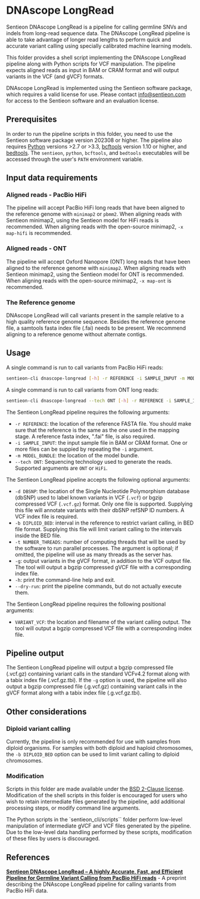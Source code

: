 # DNAscope LongRead

Sentieon DNAscope LongRead is a pipeline for calling germline SNVs and indels from long-read sequence data. The DNAscope LongRead pipeline is able to take advantage of longer read lengths to perform quick and accurate variant calling using specially calibrated machine learning models.

This folder provides a shell script implementing the DNAscope LongRead pipeline along with Python scripts for VCF manipulation. The pipeline expects aligned reads as input in BAM or CRAM format and will output variants in the VCF (and gVCF) formats.

DNAscope LongRead is implemented using the Sentieon software package, which requires a valid license for use. Please contact info@sentieon.com for access to the Sentieon software and an evaluation license.

## Prerequisites

In order to run the pipeline scripts in this folder, you need to use the Sentieon software package version 202308 or higher. The pipeline also requires [Python] versions >2.7 or >3.3, [bcftools] version 1.10 or higher, and [bedtools]. The `sentieon`, `python`, `bcftools`, and `bedtools` executables will be accessed through the user's `PATH` environment variable.

## Input data requirements

### Aligned reads - PacBio HiFi

The pipeline will accept PacBio HiFi long reads that have been aligned to the reference genome with `minimap2` or `pbmm2`. When aligning reads with Sentieon minimap2, using the Sentieon model for HiFi reads is recommended. When aligning reads with the open-source minimap2, `-x map-hifi` is recommended.

### Aligned reads - ONT

The pipeline will accept Oxford Nanopore (ONT) long reads that have been aligned to the reference genome with `minimap2`. When aligning reads with Sentieon minimap2, using the Sentieon model for ONT is recommended. When aligning reads with the open-source minimap2, `-x map-ont` is recommended.

### The Reference genome

DNAscope LongRead will call variants present in the sample relative to a high quality reference genome sequence. Besides the reference genome file, a samtools fasta index file (.fai) needs to be present. We recommend aligning to a reference genome without alternate contigs.


## Usage

A single command is run to call variants from PacBio HiFi reads:
```sh
sentieon-cli dnascope-longread [-h] -r REFERENCE -i SAMPLE_INPUT -m MODEL_BUNDLE [-d DBSNP] [-b DIPLOID_BED] [-t NUMBER_THREADS] [-g]  [--] VARIANT_VCF
```

A single command is run to call variants from ONT long reads:
```sh
sentieon-cli dnascope-longread --tech ONT [-h] -r REFERENCE -i SAMPLE_INPUT -m MODEL_BUNDLE [-d DBSNP] [-b DIPLOID_BED] [-t NUMBER_THREADS] [-g]  [--] VARIANT_VCF
```

The Sentieon LongRead pipeline requires the following arguments:
- `-r REFERENCE`: the location of the reference FASTA file. You should make sure that the reference is the same as the one used in the mapping stage. A reference fasta index, ".fai" file, is also required.
- `-i SAMPLE_INPUT`: the input sample file in BAM or CRAM format. One or more files can be suppied by repeating the `-i` argument.
- `-m MODEL_BUNDLE`: the location of the model bundle.
- `--tech ONT`: Sequencing technology used to generate the reads. Supported arguments are `ONT` or `HiFi`. 

The Sentieon LongRead pipeline accepts the following optional arguments:
- `-d DBSNP`: the location of the Single Nucleotide Polymorphism database (dbSNP) used to label known variants in VCF (`.vcf`) or bgzip compressed VCF (`.vcf.gz`) format. Only one file is supported. Supplying this file will annotate variants with their dbSNP refSNP ID numbers. A VCF index file is required.
- `-b DIPLOID_BED`: interval in the reference to restrict variant calling, in BED file format. Supplying this file will limit variant calling to the intervals inside the BED file.
- `-t NUMBER_THREADS`: number of computing threads that will be used by the software to run parallel processes. The argument is optional; if omitted, the pipeline will use as many threads as the server has.
- `-g`: output variants in the gVCF format, in addition to the VCF output file. The tool will output a bgzip compressed gVCF file with a corresponding index file.
- `-h`: print the command-line help and exit.
- `--dry-run`: print the pipeline commands, but do not actually execute them.

The Sentieon LongRead pipeline requires the following positional arguments:
- `VARIANT_VCF`: the location and filename of the variant calling output. The tool will output a bgzip compressed VCF file with a corresponding index file.

## Pipeline output

The Sentieon LongRead pipeline will output a bgzip compressed file (.vcf.gz) containing variant calls in the standard VCFv4.2 format along with a tabix index file (.vcf.gz.tbi). If the `-g` option is used, the pipeline will also output a bgzip compressed file (.g.vcf.gz) containing variant calls in the gVCF format along with a tabix index file (.g.vcf.gz.tbi).

## Other considerations

### Diploid variant calling

Currently, the pipeline is only recommended for use with samples from diploid organisms. For samples with both diploid and haploid chromosomes, the `-b DIPLOID_BED` option can be used to limit variant calling to diploid chromosomes.

### Modification

Scripts in this folder are made available under the [BSD 2-Clause license](/LICENSE). Modification of the shell scripts in this folder is encouraged for users who wish to retain intermediate files generated by the pipeline, add additional processing steps, or modify command line arguments.

The Python scripts in the `sentieon_cli/scripts`` folder perform low-level manipulation of intermediate gVCF and VCF files generated by the pipeline. Due to the low-level data handling performed by these scripts, modification of these files by users is discouraged.

## References
**[Sentieon DNAscope LongRead – A highly Accurate, Fast, and Efficient Pipeline for Germline Variant Calling from PacBio HiFi reads]** - A preprint describing the DNAscope LongRead pipeline for calling variants from PacBio HiFi data.


[Python]: https://www.python.org/
[bcftools]: http://samtools.github.io/bcftools/bcftools.html
[bedtools]: https://bedtools.readthedocs.io/en/latest/

[Sentieon DNAscope LongRead – A highly Accurate, Fast, and Efficient Pipeline for Germline Variant Calling from PacBio HiFi reads]: https://www.biorxiv.org/content/10.1101/2022.06.01.494452v1